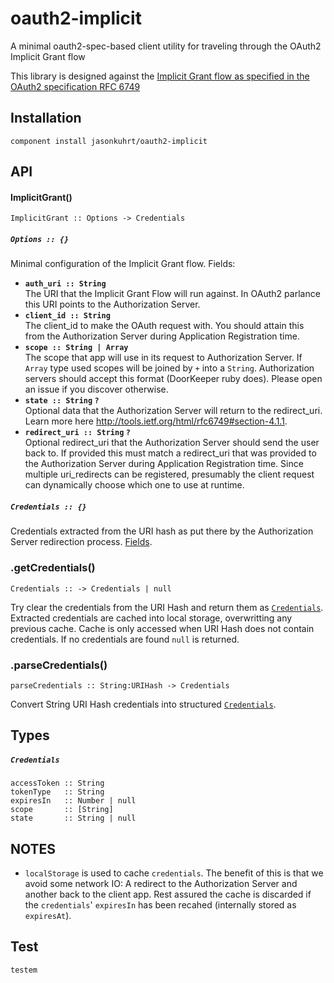 # oauth2-implicit

A minimal oauth2-spec-based client utility for traveling through the OAuth2 Implicit Grant flow

This library is designed against the [Implicit Grant flow as specified in the OAuth2 specification RFC 6749](http://tools.ietf.org/html/rfc6749#section-4.2)



## Installation

    component install jasonkuhrt/oauth2-implicit



## API

#### ImplicitGrant()

    ImplicitGrant :: Options -> Credentials

##### `Options :: {}`
Minimal configuration of the Implicit Grant flow. Fields:
  - **`auth_uri :: String`**  
  The URI that the Implicit Grant Flow will run against. In OAuth2 parlance this URI points to the Authorization Server.
  - **`client_id :: String`**  
  The client_id to make the OAuth request with. You should attain this from the Authorization Server during Application Registration time.
  - **`scope :: String | Array`**  
  The scope that app will use in its request to Authorization Server. If `Array` type used scopes will be joined by `+` into a `String`. Authorization servers should accept this format (DoorKeeper ruby does). Please open an issue if you discover otherwise.
  - **`state :: String` `?`**  
  Optional data that the Authorization Server will return to the redirect_uri. Learn more here http://tools.ietf.org/html/rfc6749#section-4.1.1.
  - **`redirect_uri :: String`  `?`**  
  Optional redirect_uri that the Authorization Server should send the user back to. If provided this must match a redirect_uri that was provided to the Authorization Server during Application Registration time. Since multiple uri_redirects can be registered, presumably the client request can dynamically choose which one to use at runtime.

##### `Credentials :: {}`
Credentials extracted from the URI hash as put there by the Authorization Server redirection process. [Fields](#credentials).


### .getCredentials()

    Credentials :: -> Credentials | null

Try clear the credentials from the URI Hash and return them as [`Credentials`](#credentials). Extracted credentials are cached into local storage, overwritting any previous cache. Cache is only accessed when URI Hash does not contain credentials. If no credentials are found `null` is returned.


### .parseCredentials()

    parseCredentials :: String:URIHash -> Credentials

Convert String URI Hash credentials into structured [`Credentials`](#credentials).



## Types

##### `Credentials`

    accessToken :: String
    tokenType   :: String
    expiresIn   :: Number | null
    scope       :: [String]
    state       :: String | null

## NOTES

- `localStorage` is used to cache `credentials`. The benefit of this is that we avoid some network IO: A redirect to the Authorization Server and another back to the client app. Rest assured the cache is discarded if the `credentials`' `expiresIn` has been recahed (internally stored as `expiresAt`).


## Test

    testem
